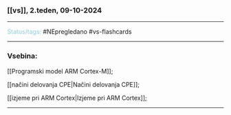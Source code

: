 ### [[vs]], 2.teden, 09-10-2024
---

<font color="#92cddc">Status/tags:</font> #NEpregledano #vs-flashcards

---

### Vsebina:

[[Programski model ARM Cortex-M]];

[[načini delovanja CPE|Načini delovanja CPE]];

[[izjeme pri ARM Cortex|Izjeme pri ARM Cortex]];

---
